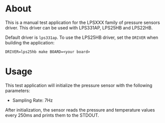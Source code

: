 # About

This is a manual test application for the LPSXXX family of pressure sensors
driver. This driver can be used with LPS331AP, LPS25HB and LPS22HB.

Default driver is `lps331ap`. To use the LPS25HB driver, set the `DRIVER` when
building the application:

    DRIVER=lps25hb make BOARD=<your board>

# Usage

This test application will initialize the pressure sensor with the following
parameters:

 - Sampling Rate: 7Hz

After initialization, the sensor reads the pressure and temperature values
every 250ms and prints them to the STDOUT.
